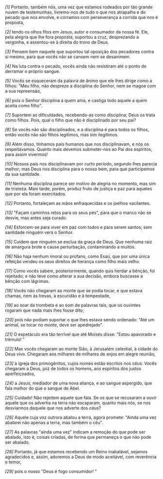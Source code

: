 *[1]* Portanto, também nós, uma vez que estamos rodeados por tão grande nuvem de testemunhas, livremo-nos de tudo o que nos atrapalha e do pecado que nos envolve, e corramos com perseverança a corrida que nos é proposta,

*[2]* tendo os olhos fitos em Jesus, autor e consumador da nossa fé. Ele, pela alegria que lhe fora proposta, suportou a cruz, desprezando a vergonha, e assentou-se à direita do trono de Deus.

*[3]* Pensem bem naquele que suportou tal oposição dos pecadores contra si mesmo, para que vocês não se cansem nem se desanimem.

*[4]* Na luta contra o pecado, vocês ainda não resistiram até o ponto de derramar o próprio sangue.

*[5]* Vocês se esqueceram da palavra de ânimo que ele lhes dirige como a filhos: "Meu filho, não despreze a disciplina do Senhor, nem se magoe com a sua repreensão,

*[6]* pois o Senhor disciplina a quem ama, e castiga todo aquele a quem aceita como filho".

*[7]* Suportem as dificuldades, recebendo-as como disciplina; Deus os trata como filhos. Pois, qual o filho que não é disciplinado por seu pai?

*[8]* Se vocês não são disciplinados, e a disciplina é para todos os filhos, então vocês não são filhos legítimos, mas sim ilegítimos.

*[9]* Além disso, tínhamos pais humanos que nos disciplinavam, e nós os respeitávamos. Quanto mais devemos submeter-nos ao Pai dos espíritos, para assim vivermos!

*[10]* Nossos pais nos disciplinavam por curto período, segundo lhes parecia melhor; mas Deus nos disciplina para o nosso bem, para que participemos da sua santidade.

*[11]* Nenhuma disciplina parece ser motivo de alegria no momento, mas sim de tristeza. Mais tarde, porém, produz fruto de justiça e paz para aqueles que por ela foram exercitados.

*[12]* Portanto, fortaleçam as mãos enfraquecidas e os joelhos vacilantes.

*[13]* "Façam caminhos retos para os seus pés", para que o manco não se desvie, mas antes seja curado.

*[14]* Esforcem-se para viver em paz com todos e para serem santos; sem santidade ninguém verá o Senhor.

*[15]* Cuidem que ninguém se exclua da graça de Deus. Que nenhuma raiz de amargura brote e cause perturbação, contaminando a muitos.

*[16]* Não haja nenhum imoral ou profano, como Esaú, que por uma única refeição vendeu os seus direitos de herança como filho mais velho.

*[17]* Como vocês sabem, posteriormente, quando quis herdar a bênção, foi rejeitado; e não teve como alterar a sua decisão, embora buscasse a bênção com lágrimas.

*[18]* Vocês não chegaram ao monte que se podia tocar, e que estava chamas, nem às trevas, à escuridão e à tempestade,

*[19]* ao soar da trombeta e ao som de palavras tais, que os ouvintes rogaram que nada mais lhes fosse dito;

*[20]* pois não podiam suportar o que lhes estava sendo ordenado: "Até um animal, se tocar no monte, deve ser apedrejado".

*[21]* O espetáculo era tão terrível que até Moisés disse: "Estou apavorado e trêmulo! "

*[22]* Mas vocês chegaram ao monte Sião, à Jerusalém celestial, à cidade do Deus vivo. Chegaram aos milhares de milhares de anjos em alegre reunião,

*[23]* à igreja dos primogênitos, cujos nomes estão escritos nos céus. Vocês chegaram a Deus, juiz de todos os homens, aos espíritos dos justos aperfeiçoados,

*[24]* a Jesus, mediador de uma nova aliança, e ao sangue aspergido, que fala melhor do que o sangue de Abel.

*[25]* Cuidado! Não rejeitem aquele que fala. Se os que se recusaram a ouvir aquele que os advertia na terra não escaparam, quanto mais nós, se nos desviarmos daquele que nos adverte dos céus?

*[26]* Aquele cuja voz outrora abalou a terra, agora promete: "Ainda uma vez abalarei não apenas a terra, mas também o céu".

*[27]* As palavras "ainda uma vez" indicam a remoção do que pode ser abalado, isto é, coisas criadas, de forma que permaneça o que não pode ser abalado.

*[28]* Portanto, já que estamos recebendo um Reino inabalável, sejamos agradecidos e, assim, adoremos a Deus de modo aceitável, com reverência e temor,

*[29]* pois o nosso "Deus é fogo consumidor! "

